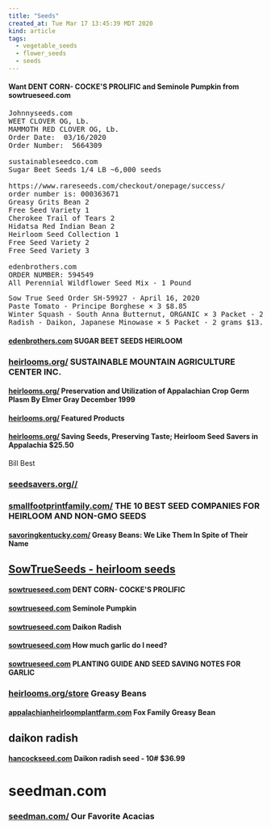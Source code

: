 ```yaml
---
title: "Seeds"
created_at: Tue Mar 17 13:45:39 MDT 2020
kind: article
tags:
  - vegetable_seeds
  - flower_seeds
  - seeds
---
```


<h4>Want DENT CORN- COCKE'S PROLIFIC and Seminole Pumpkin from sowtrueseed.com</h4>

<pre>
Johnnyseeds.com
WEET CLOVER OG, Lb.
MAMMOTH RED CLOVER OG, Lb.
Order Date:  03/16/2020
Order Number:  5664309

sustainableseedco.com
Sugar Beet Seeds 1/4 LB ~6,000 seeds

https://www.rareseeds.com/checkout/onepage/success/
order number is: 000363671
Greasy Grits Bean 2
Free Seed Variety 1
Cherokee Trail of Tears 2
Hidatsa Red Indian Bean 2
Heirloom Seed Collection 1
Free Seed Variety 2
Free Seed Variety 3

edenbrothers.com
ORDER NUMBER: 594549
All Perennial Wildflower Seed Mix - 1 Pound 
</pre>

<pre>
Sow True Seed Order SH-59927 - April 16, 2020
Paste Tomato - Principe Borghese × 3 $8.85
Winter Squash - South Anna Butternut, ORGANIC × 3 Packet - 2 grams $10.50
Radish - Daikon, Japanese Minowase × 5 Packet - 2 grams $13.75
</pre>

<h4>
  <a href="https://www.edenbrothers.com/store/sugar-beet-seeds.html" target="_blank">edenbrothers.com</a>
  SUGAR BEET SEEDS HEIRLOOM

</h4>

<h3>
  <a href="https://www.heirlooms.org/" target="_blank">heirlooms.org/</a>
  SUSTAINABLE MOUNTAIN AGRICULTURE CENTER INC.
</h3>
<h4>
  <a href="https://www.heirlooms.org/preservation-of-appalachian-crop-germ-plasm.html" target="_blank">heirlooms.org/</a>
  Preservation and Utilization of Appalachian Crop Germ Plasm By Elmer Gray December 1999
</h4>

<h4>
  <a href="https://www.heirlooms.org/store/c1/Featured_Products.html" target="_blank">heirlooms.org/</a>
  Featured Products
</h4>

<h4>
  <a href="https://www.heirlooms.org/store/p48/Saving_Seeds%2C_Preserving_Taste%3B_Heirloom_Seed_Savers_in_Appalachia.html" target="_blank">heirlooms.org/</a>
  Saving Seeds, Preserving Taste; Heirloom Seed Savers in Appalachia $25.50
</h4>
Bill Best

<h3>
  <a href="https://www.seedsavers.org/" target="_blank">seedsavers.org//</a>
</h3>

<h3>
  <a href="https://www.smallfootprintfamily.com/the-10-best-seed-companies-for-heirloom-seeds" target="_blank">smallfootprintfamily.com/</a>
  THE 10 BEST SEED COMPANIES FOR HEIRLOOM AND NON-GMO SEEDS
</h3>

<h4>
  <a href="https://www.savoringkentucky.com/news/116greasybeans-b" target="_blank">savoringkentucky.com/</a>
  Greasy Beans: We Like Them In Spite of Their Name
</h4>

<h2>
  <a href="https://sowtrueseed.com/collections/heirloom-seeds" target="_blank">SowTrueSeeds - heirloom seeds</a>
</h2>

<h4>
  <a href="https://sowtrueseed.com/collections/heirloom-seeds/products/cockes-prolific-dent-corn" target="_blank">sowtrueseed.com</a>
  DENT CORN- COCKE'S PROLIFIC
</h4>

<h4>
  <a href="https://sowtrueseed.com/products/winter-squash-seminole-pumpkin" target="_blank">sowtrueseed.com</a>
  Seminole Pumpkin
</h4>

<h4>
  <a href="https://sowtrueseed.com/collections/heirloom-seeds/products/radish-daikon-japanese-minowase" target="_blank">sowtrueseed.com</a>
  Daikon Radish
</h4>

<h4>
  <a href="https://sowtrueseed.com/blogs/gardening/how-much-seed-garlic-do-i-need?_pos=34&_sid=dc0c3f668&_ss=r" target="_blank">sowtrueseed.com</a>
  How much garlic do I need?
</h4>

<h4>
  <a href="https://sowtrueseed.com/pages/planting-guide-and-seed-saving-notes-for-garlic?_pos=38&_sid=a7339e19c&_ss=r" target="_blank">sowtrueseed.com</a>
PLANTING GUIDE AND SEED SAVING NOTES FOR GARLIC
</h4>

<h3>
  <a href="https://www.heirlooms.org/store/c15/Greasy_Beans.html" target="_blank">heirlooms.org/store</a>
  Greasy Beans
</h3>

<h4>
  <a href="https://www.appalachianheirloomplantfarm.com/store/p74/Fox_Family_Greasy_Bean.html" target="_blank">appalachianheirloomplantfarm.com</a>
  Fox Family Greasy Bean
</h4>

<h2>daikon radish</h2>
<h4>
  <a href="https://hancockseed.com/products/daikon-radish-seed" target="_blank">hancockseed.com</a>
  Daikon radish seed - 10# $36.99
</h4>

<h1>seedman.com</h1>
<h3>
  <a href="https://www.seedman.com/acacia.htm" target="_blank">seedman.com/</a>
  Our Favorite Acacias
</h3>

<!--
html boilerplate fragments
<a href="" target="_blank"></a>
<a name=""></a>
<img src="" width="400px">
<ul>
  <li></li>
  <li><a href="" target="_blank"></a></li>
</ul>
<pre>
</pre>
<p style="margin-bottom: 2em;"></p>
<hr style="border: 0; height: 3px; background: #333; background-image: linear-gradient(to right, #ccc, #333, #ccc);">
<pre><code>
</code></pre>
<math xmlns='http://www.w3.org/1998/Math/MathML' display='block'>
</math>
:-->
